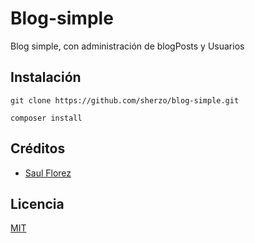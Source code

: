 # Blog-simple

Blog simple, con administración de blogPosts y Usuarios

## Instalación

```
git clone https://github.com/sherzo/blog-simple.git

composer install
```

## Créditos

- [Saul Florez](https://twitter.com/@sherzof)

## Licencia

[MIT](https://opensource.org/licenses/MIT)